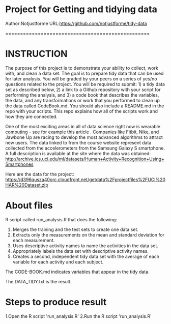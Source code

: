 Project for Getting and tidying data
=================================================
Author:Notjustforme
URL:https://github.com/notjustforme/tidy-data

=================================================
        
        
INSTRUCTION
=================================================
The purpose of this project is to demonstrate your ability to collect, work with, and clean a data set. The goal is to prepare tidy data that can be used for later analysis. You will be graded by your peers on a series of yes/no questions related to the project. You will be required to submit: 1) a tidy data set as described below, 2) a link to a Github repository with your script for performing the analysis, and 3) a code book that describes the variables, the data, and any transformations or work that you performed to clean up the data called CodeBook.md. You should also include a README.md in the repo with your scripts. This repo explains how all of the scripts work and how they are connected. 

One of the most exciting areas in all of data science right now is wearable computing - see for example this article . Companies like Fitbit, Nike, and Jawbone Up are racing to develop the most advanced algorithms to attract new users. The data linked to from the course website represent data collected from the accelerometers from the Samsung Galaxy S smartphone. A full description is available at the site where the data was obtained: 
        http://archive.ics.uci.edu/ml/datasets/Human+Activity+Recognition+Using+Smartphones

Here are the data for the project:
        https://d396qusza40orc.cloudfront.net/getdata%2Fprojectfiles%2FUCI%20HAR%20Dataset.zip



About files
===========================================================
R script called run_analysis.R that does the following:
1. Merges the training and the test sets to create one data set.
2. Extracts only the measurements on the mean and standard deviation for each measurement.
3. Uses descriptive activity names to name the activities in the data set.
4. Appropriately labels the data set with descriptive activity names.
5. Creates a second, independent tidy data set with the average of each variable for each activity and each subject.

The CODE-BOOK.md indicates variables that appear in the tidy data.

The DATA_TIDY.txt is the result.



Steps to produce result
============================================================
1.Open the R script 'run_analysis.R'
2.Run the R script 'run_analysis.R'
